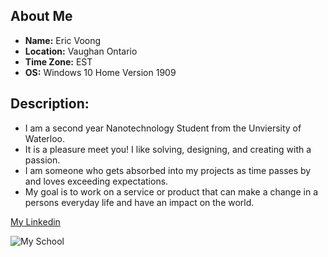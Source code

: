## About Me

- **Name:** Eric Voong
- **Location:** Vaughan Ontario
- **Time Zone:** EST
- **OS:** Windows 10 Home Version 1909

## Description:
- I am a second year Nanotechnology Student from the Unviersity of Waterloo.
- It is a pleasure meet you! I like solving, designing, and creating with a passion. 
- I am someone who gets absorbed into my projects as time passes by and loves exceeding expectations. 
- My goal is to work on a service or product that can make a change in a persons everyday life and have an impact on the world. 

[My Linkedin](https://www.linkedin.com/in/eric-voong/)

![My School](https://uwaterloo.ca/quest/sites/ca.quest/files/styles/banner-wide/public/uploads/images/banners/uwaterloo_campus_winter.jpg)
